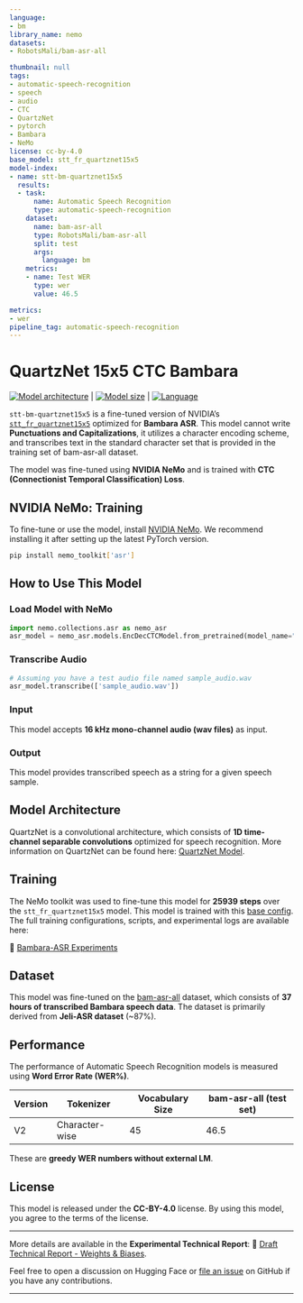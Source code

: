 ```yaml
---
language:
- bm
library_name: nemo
datasets:
- RobotsMali/bam-asr-all

thumbnail: null
tags:
- automatic-speech-recognition
- speech
- audio
- CTC
- QuartzNet
- pytorch
- Bambara
- NeMo
license: cc-by-4.0
base_model: stt_fr_quartznet15x5
model-index:
- name: stt-bm-quartznet15x5
  results:
  - task:
      name: Automatic Speech Recognition
      type: automatic-speech-recognition
    dataset:
      name: bam-asr-all
      type: RobotsMali/bam-asr-all
      split: test
      args:
        language: bm
    metrics:
    - name: Test WER
      type: wer
      value: 46.5

metrics:
- wer
pipeline_tag: automatic-speech-recognition
---
```


# QuartzNet 15x5 CTC Bambara

<style>
img {
 display: inline;
}
</style>

[![Model architecture](https://img.shields.io/badge/Model_Arch-QuartzNet-lightgrey#model-badge)](#model-architecture)
| [![Model size](https://img.shields.io/badge/Params-19M-lightgrey#model-badge)](#model-architecture)
| [![Language](https://img.shields.io/badge/Language-bm-lightgrey#model-badge)](#datasets)

`stt-bm-quartznet15x5` is a fine-tuned version of NVIDIA’s [`stt_fr_quartznet15x5`](https://catalog.ngc.nvidia.com/orgs/nvidia/teams/nemo/models/stt_fr_quartznet15x5) optimized for **Bambara ASR**. This model cannot write **Punctuations and Capitalizations**, it utilizes a character encoding scheme, and transcribes text in the standard character set that is provided in the training set of bam-asr-all dataset.

The model was fine-tuned using **NVIDIA NeMo** and is trained with **CTC (Connectionist Temporal Classification) Loss**.

## NVIDIA NeMo: Training

To fine-tune or use the model, install [NVIDIA NeMo](https://github.com/NVIDIA/NeMo). We recommend installing it after setting up the latest PyTorch version.

```bash
pip install nemo_toolkit['asr']
```

## How to Use This Model

### Load Model with NeMo
```python
import nemo.collections.asr as nemo_asr
asr_model = nemo_asr.models.EncDecCTCModel.from_pretrained(model_name="RobotsMali/stt-bm-quartznet15x5")
```

### Transcribe Audio
```python
# Assuming you have a test audio file named sample_audio.wav
asr_model.transcribe(['sample_audio.wav'])
```

### Input

This model accepts **16 kHz mono-channel audio (wav files)** as input.

### Output

This model provides transcribed speech as a string for a given speech sample.

## Model Architecture

QuartzNet is a convolutional architecture, which consists of **1D time-channel separable convolutions** optimized for speech recognition. More information on QuartzNet can be found here: [QuartzNet Model](https://docs.nvidia.com/nemo-framework/user-guide/latest/nemotoolkit/asr/models.html#quartznet).

## Training

The NeMo toolkit was used to fine-tune this model for **25939 steps** over the `stt_fr_quartznet15x5` model. This model is trained with this [base config](https://github.com/diarray-hub/bambara-asr/blob/main/configs/quartznet-20m-config-v2.yaml). The full training configurations, scripts, and experimental logs are available here:

🔗 [Bambara-ASR Experiments](https://github.com/diarray-hub/bambara-asr)

## Dataset
This model was fine-tuned on the [bam-asr-all](https://huggingface.co/datasets/RobotsMali/bam-asr-all) dataset, which consists of **37 hours of transcribed Bambara speech data**. The dataset is primarily derived from **Jeli-ASR dataset** (~87%).

## Performance

The performance of Automatic Speech Recognition models is measured using **Word Error Rate (WER%)**.

|**Version**|**Tokenizer**|**Vocabulary Size**|**bam-asr-all (test set)**|
|---------|-----------------------|-----------------|---------|
| V2  | Character-wise | 45            | 46.5         |

These are **greedy WER numbers without external LM**.

## License
This model is released under the **CC-BY-4.0** license. By using this model, you agree to the terms of the license.

---

More details are available in the **Experimental Technical Report**:
📄 [Draft Technical Report - Weights & Biases](https://wandb.ai/yacoudiarra-wl/bam-asr-nemo-training/reports/Draft-Technical-Report-V1--VmlldzoxMTIyOTMzOA).

Feel free to open a discussion on Hugging Face or [file an issue](https://github.com/diarray-hub/bambara-asr/issues) on GitHub if you have any contributions.

---
